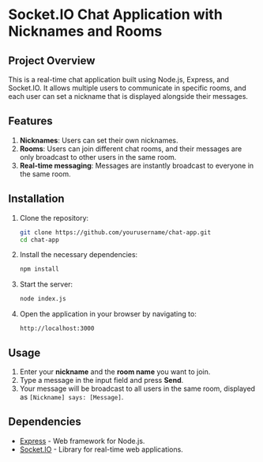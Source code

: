 # Socket.IO Chat Application with Nicknames and Rooms

## Project Overview
This is a real-time chat application built using Node.js, Express, and Socket.IO. It allows multiple users to communicate in specific rooms, and each user can set a nickname that is displayed alongside their messages.

## Features
1. **Nicknames**: Users can set their own nicknames.
2. **Rooms**: Users can join different chat rooms, and their messages are only broadcast to other users in the same room.
3. **Real-time messaging**: Messages are instantly broadcast to everyone in the same room.

## Installation

1. Clone the repository:
    ```bash
    git clone https://github.com/yourusername/chat-app.git
    cd chat-app
    ```

2. Install the necessary dependencies:
    ```bash
    npm install
    ```

3. Start the server:
    ```bash
    node index.js
    ```

4. Open the application in your browser by navigating to:
    ```
    http://localhost:3000
    ```

## Usage

1. Enter your **nickname** and the **room name** you want to join.
2. Type a message in the input field and press **Send**.
3. Your message will be broadcast to all users in the same room, displayed as `[Nickname] says: [Message]`.

## Dependencies

- [Express](https://expressjs.com/) - Web framework for Node.js.
- [Socket.IO](https://socket.io/) - Library for real-time web applications.
